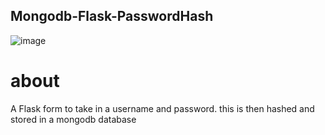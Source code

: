 ## Mongodb-Flask-PasswordHash
![image](https://github.com/danlove99/Mongodb-Flask-PasswordHash/image.png)
# about
A Flask form to take in a username and password. this is then hashed and stored in a mongodb database
